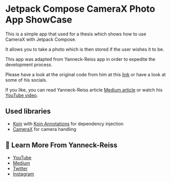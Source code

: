 # Jetpack Compose CameraX Photo App ShowCase

This is a simple app that used for a thesis which shows how to use CameraX with Jetpack Compose.

It allows you to take a photo which is then stored if the user wishes it to be.

This app was adapted from Yanneck-Reiss app in order to expedite the development process.

Please have a look at the original code from him at this [link](https://github.com/YanneckReiss/JetpackComposeCameraXShowcase) or have a look at some of his socials.

If you like, you can read Yanneck-Reiss article [Medium article](https://medium.com/tech-takeaways/how-to-use-camerax-with-android-jetpack-compose-38a236e209a3) or watch his [YouTube video](https://www.youtube.com/watch?v=pPVZambOuG8).

## Used libraries

- [Koin](https://insert-koin.io/docs/setup/koin) with [Koin Annotations](https://insert-koin.io/docs/setup/annotations/) for dependency injection
- [CameraX](https://developer.android.com/training/camerax) for camera handling


## 🙌 Learn More From Yanneck-Reiss
- [YouTube](https://www.youtube.com/channel/UCqHzmnim9pKgpq57Hm7o2Gg)
- [Medium](https://yanneck-reiss.medium.com)
- [Twitter](https://twitter.com/YanneckReiss)
- [Instagram](https://www.instagram.com/yanneckreiss)
